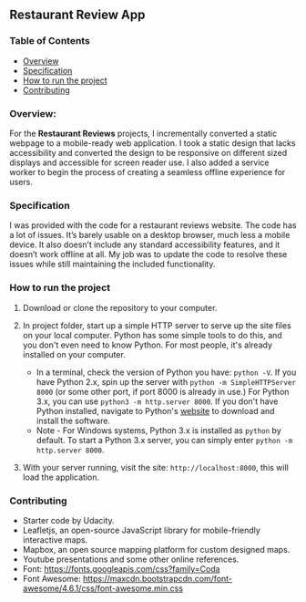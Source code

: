 ## Restaurant Review App

### Table of Contents

* [Overview](#overview)
* [Specification](#specification)
* [How to run the project](#howtoruntheproject)
* [Contributing](#contributing)

### Overview:

For the **Restaurant Reviews** projects, I incrementally converted a static webpage to a mobile-ready web application. I took a static design that lacks accessibility and converted the design to be responsive on different sized displays and accessible for screen reader use. I also added a service worker to begin the process of creating a seamless offline experience for users.

### Specification

I was provided with the code for a restaurant reviews website. The code has a lot of issues. It’s barely usable on a desktop browser, much less a mobile device. It also doesn’t include any standard accessibility features, and it doesn’t work offline at all. My job was to update the code to resolve these issues while still maintaining the included functionality.


### How to run the project

1. Download or clone the repository to your computer.
2. In project folder, start up a simple HTTP server to serve up the site files on your local computer. Python has some simple tools to do this, and you don't even need to know Python. For most people, it's already installed on your computer.

    * In a terminal, check the version of Python you have: `python -V`. If you have Python 2.x, spin up the server with `python -m SimpleHTTPServer 8000` (or some other port, if port 8000 is already in use.) For Python 3.x, you can use `python3 -m http.server 8000`. If you don't have Python installed, navigate to Python's [website](https://www.python.org/) to download and install the software.
   * Note -  For Windows systems, Python 3.x is installed as `python` by default. To start a Python 3.x server, you can simply enter `python -m http.server 8000`.
3. With your server running, visit the site: `http://localhost:8000`, this will load the application.


### Contributing

* Starter code by Udacity.
* Leafletjs, an open-source JavaScript library for mobile-friendly interactive maps.
* Mapbox, an open source mapping platform for custom designed maps.
* Youtube presentations and some other online references.
* Font: https://fonts.googleapis.com/css?family=Coda
* Font Awesome: https://maxcdn.bootstrapcdn.com/font-awesome/4.6.1/css/font-awesome.min.css
